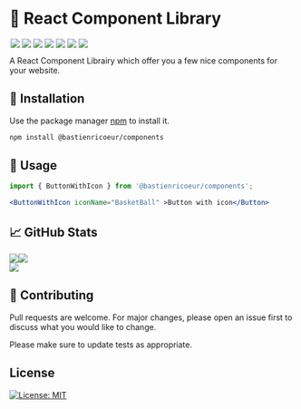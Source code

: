 # 📖 React Component Library
<p style="display: flex;">
  <img style="margin-left: 2px; margin-right: 2px;" src="https://img.shields.io/badge/Tests-passing-green?logo=github" />
  <img style="margin-left: 2px; margin-right: 2px;" src="https://img.shields.io/badge/Code-TypeScript-3178C6?logo=typescript&logoColor=white" />
  <img style="margin-left: 2px; margin-right: 2px;" src="https://img.shields.io/badge/Code-JavaScript-F7DF1E?logo=javascript&logoColor=white" />
  <img style="margin-left: 2px; margin-right: 2px;" src="https://img.shields.io/badge/Code-CSS3-1572B6?logo=css3&logoColor=white" />
  <img style="margin-left: 2px; margin-right: 2px;" src="https://img.shields.io/badge/Doc-Storybook-FF4785?logo=storybook&logoColor=white" />
  <img style="margin-left: 2px; margin-right: 2px;" src="https://img.shields.io/badge/Testing-Jest-C21325?logo=jest&logoColor=white" />
  <img style="margin-left: 2px; margin-right: 2px;" src="https://img.shields.io/badge/IDE-VS%20Code-007ACC?logo=visual%20studio%20code&logoColor=whit" />
</p>

A React Component Librairy which offer you a few nice components for your website.


## 🔧 Installation

Use the package manager [npm](https://www.npmjs.com) to install it.

```bash
npm install @bastienricoeur/components
```

## 🔨 Usage

```js
import { ButtonWithIcon } from '@bastienricoeur/components';
```
```jsx
<ButtonWithIcon iconName="BasketBall" >Button with icon</Button>
```

## &#x1f4c8; GitHub Stats

<span style="display: flex;">
  <a href="https://github.com/bastien-ricoeur" target="_blank"><img src="https://github-readme-stats.vercel.app/api/top-langs/?username=bastien-ricoeur&theme=dark" /></a>
  <a href="https://github.com/bastien-ricoeur" target="_blank"><img src="https://github-readme-stats.vercel.app/api/?username=bastien-ricoeur&show_icons=true&theme=dark" /></a>
</span>
<a href="https://github.com/bastien-ricoeur/react-librarycomponent" target="_blank"><img src="https://github-readme-stats.vercel.app/api/pin/?username=bastien-ricoeur&repo=react-librarycomponent&show_owner=true&card_width=10000&theme=dark" /></a>

    
## 👬 Contributing
Pull requests are welcome. For major changes, please open an issue first to discuss what you would like to change.

Please make sure to update tests as appropriate.


## License
[![License: MIT](https://img.shields.io/badge/License-MIT-yellow.svg)](https://opensource.org/licenses/MIT)